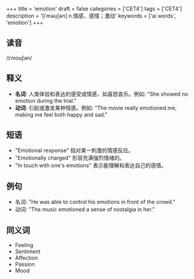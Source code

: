+++
title = 'emotion'
draft = false
categories = ['CET4']
tags = ['CET4']
description = '[iˈməu∫ən] n.情感，感情；激动'
keywords = ['ai words', 'emotion']
+++

## 读音
/ɪˈmoʊʃən/

## 释义
- **名词**: 人类体验和表达的感受或情感，如喜怒哀乐。例如: "She showed no emotion during the trial."
- **动词**: 引起或激发某种情感。例如: "The movie really emotioned me, making me feel both happy and sad."

## 短语
- "Emotional response" 指对某一刺激的情感反应。
- "Emotionally charged" 形容充满强烈情绪的。
- "In touch with one's emotions" 表示能理解和表达自己的感情。

## 例句
- 名词: "He was able to control his emotions in front of the crowd."
- 动词: "The music emotioned a sense of nostalgia in her."
  
## 同义词
- Feeling
- Sentiment
- Affection
- Passion
- Mood
